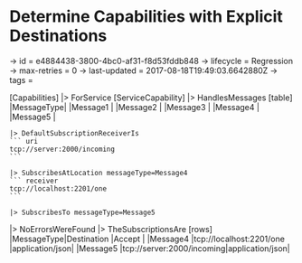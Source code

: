 # Determine Capabilities with Explicit Destinations

-> id = e4884438-3800-4bc0-af31-f8d53fddb848
-> lifecycle = Regression
-> max-retries = 0
-> last-updated = 2017-08-18T19:49:03.6642880Z
-> tags =

[Capabilities]
|> ForService
    [ServiceCapability]
    |> HandlesMessages
        [table]
        |MessageType|
        |Message1   |
        |Message2   |
        |Message3   |
        |Message4   |
        |Message5   |

    |> DefaultSubscriptionReceiverIs
    ``` uri
    tcp://server:2000/incoming
    ```

    |> SubscribesAtLocation messageType=Message4
    ``` receiver
    tcp://localhost:2201/one
    ```

    |> SubscribesTo messageType=Message5

|> NoErrorsWereFound
|> TheSubscriptionsAre
    [rows]
    |MessageType|Destination                  |Accept          |
    |Message4   |tcp://localhost:2201/one  |application/json|
    |Message5   |tcp://server:2000/incoming|application/json|

~~~
